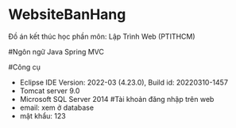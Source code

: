 # WebsiteBanHang
 Đồ án kết thúc học phần môn: Lập Trình Web (PTITHCM)

#Ngôn ngữ
 Java Spring MVC 
 
#Công cụ
  + Eclipse IDE Version: 2022-03 (4.23.0), Build id: 20220310-1457
  + Tomcat server 9.0
  + Microsoft SQL Server 2014 
#Tài khoản đăng nhập trên web
  + email: xem ở database
  + mật khẩu: 123

